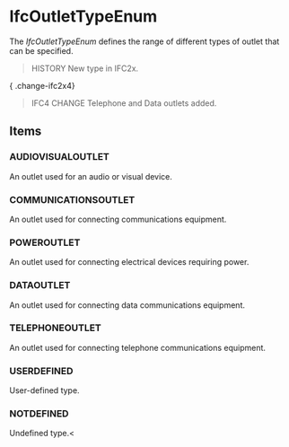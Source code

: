 # IfcOutletTypeEnum

The _IfcOutletTypeEnum_ defines the range of different types of outlet that can be specified.

> HISTORY New type in IFC2x.

{ .change-ifc2x4}
> IFC4 CHANGE Telephone and Data outlets added.

## Items

### AUDIOVISUALOUTLET
An outlet used for an audio or visual device.

### COMMUNICATIONSOUTLET
An outlet used for connecting communications equipment.

### POWEROUTLET
An outlet used for connecting electrical devices requiring power.

### DATAOUTLET
An outlet used for connecting data communications equipment.

### TELEPHONEOUTLET
An outlet used for connecting telephone communications equipment.

### USERDEFINED
User-defined type.

### NOTDEFINED
Undefined type.<
